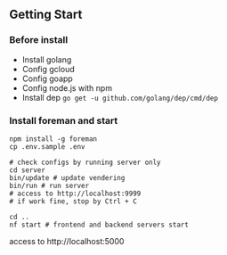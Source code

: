 ## Getting Start

### Before install

- Install golang
- Config gcloud
- Config goapp
- Config node.js with npm
- Install dep `go get -u github.com/golang/dep/cmd/dep`


### Install foreman and start

```
npm install -g foreman
cp .env.sample .env

# check configs by running server only
cd server
bin/update # update vendering
bin/run # run server
# access to http://localhost:9999
# if work fine, stop by Ctrl + C

cd ..
nf start # frontend and backend servers start
```

access to
http://localhost:5000
